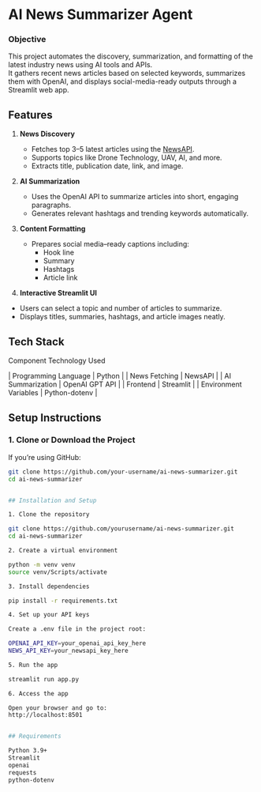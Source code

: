 # AI News Summarizer Agent

### Objective
This project automates the discovery, summarization, and formatting of the latest industry news using AI tools and APIs.  
It gathers recent news articles based on selected keywords, summarizes them with OpenAI, and displays social-media-ready outputs through a Streamlit web app.



## Features

1. **News Discovery**
   - Fetches top 3–5 latest articles using the [NewsAPI](https://newsapi.org/).
   - Supports topics like Drone Technology, UAV, AI, and more.
   - Extracts title, publication date, link, and image.

2. **AI Summarization**
   - Uses the OpenAI API to summarize articles into short, engaging paragraphs.
   - Generates relevant hashtags and trending keywords automatically.

3. **Content Formatting**
   - Prepares social media–ready captions including:
     - Hook line
     - Summary
     - Hashtags
     - Article link

4. **Interactive Streamlit UI**
 - Users can select a topic and number of articles to summarize.  
 - Displays titles, summaries, hashtags, and article images neatly.


## Tech Stack

Component    Technology Used 

| Programming Language | Python |
| News Fetching | NewsAPI |
| AI Summarization | OpenAI GPT API |
| Frontend | Streamlit |
| Environment Variables | Python-dotenv |


## Setup Instructions

### 1. Clone or Download the Project
If you’re using GitHub:
```bash
git clone https://github.com/your-username/ai-news-summarizer.git
cd ai-news-summarizer


## Installation and Setup

1. Clone the repository

git clone https://github.com/yourusername/ai-news-summarizer.git
cd ai-news-summarizer

2. Create a virtual environment

python -m venv venv
source venv/Scripts/activate

3. Install dependencies

pip install -r requirements.txt

4. Set up your API keys

Create a .env file in the project root:

OPENAI_API_KEY=your_openai_api_key_here
NEWS_API_KEY=your_newsapi_key_here

5. Run the app

streamlit run app.py

6. Access the app

Open your browser and go to:
http://localhost:8501


## Requirements

Python 3.9+
Streamlit
openai
requests
python-dotenv